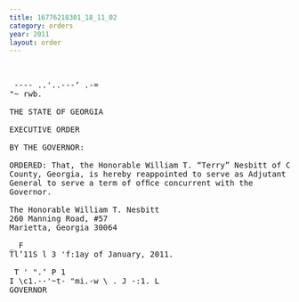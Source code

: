 ```yaml
---
title: 16776218301_18_11_02
category: orders
year: 2011
layout: order
---
```


<pre> 

 ---- ..'..---‘ .-=
"~ rwb.

THE STATE OF GEORGIA

EXECUTIVE ORDER

BY THE GOVERNOR:

ORDERED: That, the Honorable William T. “Terry” Nesbitt of Cobb
County, Georgia, is hereby reappointed to serve as Adjutant
General to serve a term of ofﬁce concurrent with the
Governor.

The Honorable William T. Nesbitt
260 Manning Road, #57
Marietta, Georgia 30064

_ F
Tl’11S l 3 'f:1ay of January, 2011.

 T ' ".‘ P 1
I \c1.--'~t- "mi.-w \ . J -:1. L
GOVERNOR

</pre>
